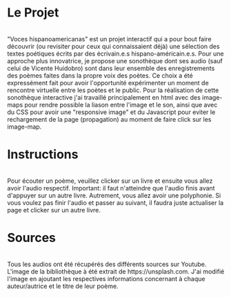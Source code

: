 # Le Projet
<br>
"Voces hispanoamericanas" est un projet interactif qui a pour bout faire découvrir (ou revisiter pour ceux qui connaissaient déjà) une sélection des textes poétiques écrits par des écrivain.e.s hispano-américain.e.s. Pour une approche plus innovatrice, je propose une sonothèque dont ses audio (sauf celui de Vicente Huidobro) sont dans leur ensemble des enregistrements des poèmes faites dans la propre voix des poètes. Ce choix a été expressément fait pour avoir l'opportunité expérimenter un moment de rencontre virtuelle entre les poètes et le public. Pour la réalisation de cette sonothèque interactive j'ai travaillé principalement en html avec des image-maps pour rendre possible la liason entre l'image et le son, ainsi que avec du CSS pour avoir une "responsive image" et du Javascript pour eviter le rechargement de la page (propagation) au moment de faire click sur les image-map. 

# Instructions
<br>
Pour écouter un poème, veuillez clicker sur un livre et ensuite vous allez avoir l'audio respectif.
Important: il faut n'atteindre que l'audio finis avant d'appuyer sur un autre livre. Autrement, vous allez avoir une polyphonie. Si vous voulez pas finir l'audio et passer au suivant, il faudra juste actualiser la page et clicker sur un autre livre. 

# Sources
<br>
Tous les audios ont été récupérés des différents sources sur Youtube. L'image de la bibliothèque à été extrait de https://unsplash.com. J'ai modifié l'image en ajoutant les respectives informations concernant à chaque auteur/autrice et le titre de leur poème. 




 
